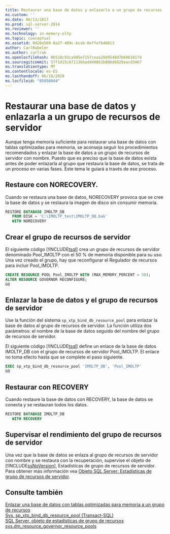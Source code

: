 ```yaml
---
title: Restaurar una base de datos y enlazarla a un grupo de recursos | Microsoft Docs
ms.custom: ''
ms.date: 06/13/2017
ms.prod: sql-server-2014
ms.reviewer: ''
ms.technology: in-memory-oltp
ms.topic: conceptual
ms.assetid: 0d20a569-8a27-409c-bcab-0effefb48013
author: CarlRabeler
ms.author: carlrab
ms.openlocfilehash: 0b518c93ca9d5e7157ceaa20d9548d7b6061017d
ms.sourcegitcommit: 57f1d15c67113bbadd40861b886d6929aacd3467
ms.translationtype: MT
ms.contentlocale: es-ES
ms.lasthandoff: 06/18/2020
ms.locfileid: "85050044"
---
```

# <a name="restore-a-database-and-bind-it-to-a-resource-pool"></a>Restaurar una base de datos y enlazarla a un grupo de recursos de servidor
  Aunque tenga memoria suficiente para restaurar una base de datos con tablas optimizadas para memoria, se aconseja seguir los procedimientos recomendados y enlazar la base de datos a un grupo de recursos de servidor con nombre. Puesto que es preciso que la base de datos exista antes de poder enlazarla al grupo que restaura la base de datos, se trata de un proceso en varias fases. Este tema le guiará a través de ese proceso.  
  
##  <a name="restore-with-norecovery"></a>Restaure con NORECOVERY.  
 Cuando se restaura una base de datos, NORECOVERY provoca que se cree la base de datos y se restaura la imagen de disco sin consumir memoria.  
  
```sql  
RESTORE DATABASE IMOLTP_DB   
   FROM DISK = 'C:\IMOLTP_test\IMOLTP_DB.bak'  
   WITH NORECOVERY  
```  
  
##  <a name="create-the-resource-pool"></a>Crear el grupo de recursos de servidor  
 El siguiente código [!INCLUDE[tsql](../../includes/tsql-md.md)] crea un grupo de recursos de servidor denominado Pool_IMOLTP con el 50 % de memoria disponible para su uso.  Una vez creado el grupo, hay que reconfigurar el Regulador de recursos para incluir Pool_IMOLTP.  
  
```sql  
CREATE RESOURCE POOL Pool_IMOLTP WITH (MAX_MEMORY_PERCENT = 50);  
ALTER RESOURCE GOVERNOR RECONFIGURE;  
GO  
```  
  
##  <a name="bind-the-database-and-resource-pool"></a>Enlazar la base de datos y el grupo de recursos de servidor  
 Use la función del sistema `sp_xtp_bind_db_resource_pool` para enlazar la base de datos al grupo de recursos de servidor. La función utiliza dos parámetros: el nombre de la base de datos seguido del nombre del grupo de recursos de servidor.  
  
 El siguiente código [!INCLUDE[tsql](../../includes/tsql-md.md)] define un enlace de la base de datos IMOLTP_DB con el grupo de recursos de servidor Pool_IMOLTP. El enlace no toma efecto hasta que se complete el paso siguiente.  
  
```sql  
EXEC sp_xtp_bind_db_resource_pool 'IMOLTP_DB', 'Pool_IMOLTP'  
GO  
```  
  
##  <a name="restore-with-recovery"></a>Restaurar con RECOVERY  
 Cuando restaure la base de datos con RECOVERY, la base de datos se conecta y se restauran todos los datos.  
  
```sql  
RESTORE DATABASE IMOLTP_DB   
   WITH RECOVERY  
```  
  
##  <a name="monitor-the-resource-pool-performance"></a>Supervisar el rendimiento del grupo de recursos de servidor  
 Una vez que la base de datos se enlaza al grupo de recursos de servidor con nombre y se restaura con la recuperación, supervise el objeto de [!INCLUDE[ssNoVersion](../../includes/ssnoversion-md.md)], Estadísticas de grupo de recursos de servidor. Para obtener más información vea [Objeto SQL Server: Estadísticas de grupo de recursos de servidor](../performance-monitor/sql-server-resource-pool-stats-object.md).  
  
## <a name="see-also"></a>Consulte también  
 [Enlazar una base de datos con tablas optimizadas para memoria a un grupo de recursos](bind-a-database-with-memory-optimized-tables-to-a-resource-pool.md)   
 [Sys. sp_xtp_bind_db_resource_pool &#40;Transact-SQL&#41;](/sql/relational-databases/system-stored-procedures/sys-sp-xtp-bind-db-resource-pool-transact-sql)   
 [SQL Server, objeto de estadísticas de grupo de recursos](../performance-monitor/sql-server-resource-pool-stats-object.md)   
 [sys.dm_resource_governor_resource_pools](/sql/relational-databases/system-stored-procedures/sys-sp-xtp-unbind-db-resource-pool-transact-sql)  
  
  
